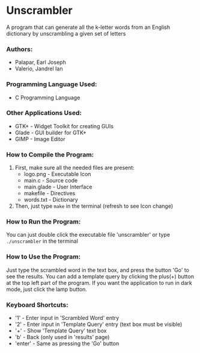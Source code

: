 # Unscrambler
A program that can generate all the k-letter words from an English dictionary by unscrambling a given set of letters

### Authors:
- Palapar, Earl Joseph
- Valerio, Jandrel Ian

### Programming Language Used:
- C Programming Language

### Other Applications Used:
- GTK+ - Widget Toolkit for creating GUIs
- Glade - GUI builder for GTK+
- GIMP - Image Editor

### How to Compile the Program:
1. First, make sure all the needed files are present:
	- logo.png - Executable Icon
	- main.c - Source code
	- main.glade - User Interface
	- makefile - Directives
	- words.txt - Dictionary
2. Then, just type `make` in the terminal (refresh to see Icon change)

### How to Run the Program:
You can just double click the executable file 'unscrambler' or type `./unscrambler` in the terminal

### How to Use the Program:
Just type the scrambled word in the text box, and press the button 'Go' to see the results. You can add a template query by clicking the plus(+) button at the top left part of the program. If you want the application to run in dark mode, just click the lamp button.

### Keyboard Shortcuts:
- '1' - Enter input in 'Scrambled Word' entry
- '2' - Enter input in 'Template Query' entry (text box must be visible)
- '+' - Show 'Template Query' text box
- 'b' - Back (only used in 'results' page)
- 'enter' - Same as pressing the 'Go' button
